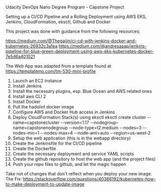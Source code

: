 Udacity DevOps Nano Degree Program - Capstone Project

Setting up a CI/CD Pipeline and a Rolling Deployment using AWS EKS, Jenkins, CloudFormation, eksctl, Github and Docker

This project was done with guidance from the following resources:

https://medium.com/@Thegaijin/ci-cd-with-jenkins-docker-and-kubernetes-26932c3a1ea
https://medium.com/@andresaaap/jenkins-pipeline-for-blue-green-deployment-using-aws-eks-kubernetes-docker-7e5d6a401021

The Web App was adapted from a template found at https://templatemo.com/tm-530-mini-profile

1. Launch an EC2 instance
2. Install Jenkins
3. Install the necessary plugins, esp. Blue Ocean and AWS related ones
4. Install aws CLI 2
5. Install Docker
6. Pull the hadolint docker image
7. Configure AWS and Docker Hub access in Jenkins
8. Deploy CloudFormation Stack(s) using eksctl
    eksctl create cluster --name=capstonecluster --version=1.17 --nodegroup-name=capstonenodegroup --node-type=t2.medium --nodes=3 --nodes-min=1 --nodes-max=4 --node-ami=auto --region=us-west-2
9. Setup the web application (this is in the webapp directory)
10. Create the Jenkinsfile for the CI/CD pipeline
11. Create the Dockerfile
12. Create the necessary deployment and service YAML scripts
13. Create the github repository to host the web app (and the project files)
14. Push your repo files to github, and let the magic happen

Take not of changes that don't reflect when you deploy your new image. The Fix: https://stackoverflow.com/questions/40366192/kubernetes-how-to-make-deployment-to-update-image
